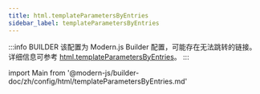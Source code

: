 ```yaml
---
title: html.templateParametersByEntries
sidebar_label: templateParametersByEntries
---
```


:::info BUILDER
该配置为 Modern.js Builder 配置，可能存在无法跳转的链接。详细信息可参考 [html.templateParametersByEntries](https://modernjs.dev/builder/zh/api/config-html.html#html-templateparametersbyentries)。
:::

import Main from '@modern-js/builder-doc/zh/config/html/templateParametersByEntries.md'

<Main />
